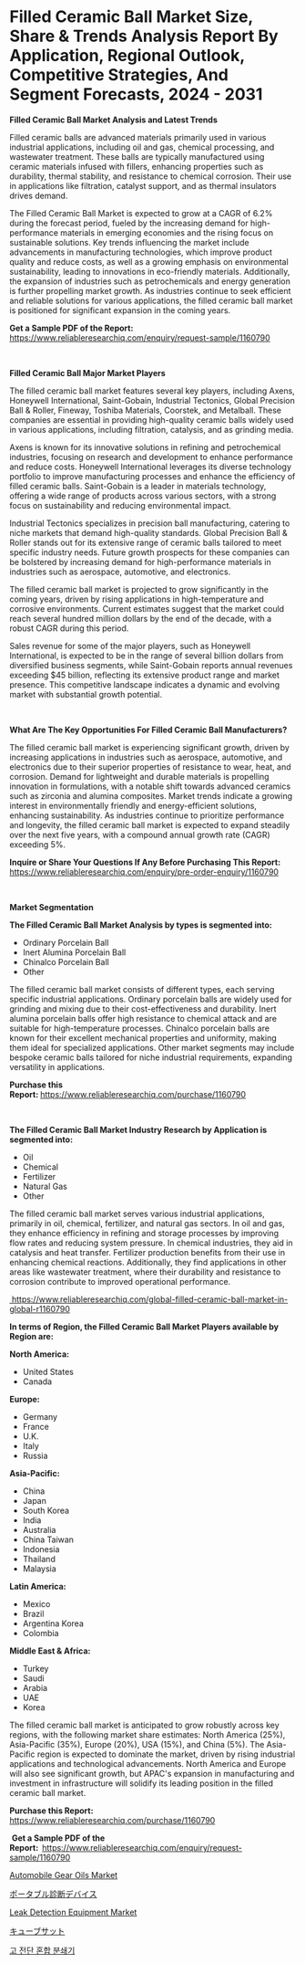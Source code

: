 <p><h1>Filled Ceramic Ball Market Size, Share & Trends Analysis Report By Application, Regional Outlook, Competitive Strategies, And Segment Forecasts, 2024 - 2031</h1></p><p><strong>Filled Ceramic Ball Market Analysis and Latest Trends</strong></p>
<p><p>Filled ceramic balls are advanced materials primarily used in various industrial applications, including oil and gas, chemical processing, and wastewater treatment. These balls are typically manufactured using ceramic materials infused with fillers, enhancing properties such as durability, thermal stability, and resistance to chemical corrosion. Their use in applications like filtration, catalyst support, and as thermal insulators drives demand.</p><p>The Filled Ceramic Ball Market is expected to grow at a CAGR of 6.2% during the forecast period, fueled by the increasing demand for high-performance materials in emerging economies and the rising focus on sustainable solutions. Key trends influencing the market include advancements in manufacturing technologies, which improve product quality and reduce costs, as well as a growing emphasis on environmental sustainability, leading to innovations in eco-friendly materials. Additionally, the expansion of industries such as petrochemicals and energy generation is further propelling market growth. As industries continue to seek efficient and reliable solutions for various applications, the filled ceramic ball market is positioned for significant expansion in the coming years.</p></p>
<p><strong>Get a Sample PDF of the Report:&nbsp;</strong> <a href="https://www.reliableresearchiq.com/enquiry/request-sample/1160790">https://www.reliableresearchiq.com/enquiry/request-sample/1160790</a></p>
<p>&nbsp;</p>
<p><strong>Filled Ceramic Ball Major Market Players</strong></p>
<p><p>The filled ceramic ball market features several key players, including Axens, Honeywell International, Saint-Gobain, Industrial Tectonics, Global Precision Ball & Roller, Fineway, Toshiba Materials, Coorstek, and Metalball. These companies are essential in providing high-quality ceramic balls widely used in various applications, including filtration, catalysis, and as grinding media.</p><p>Axens is known for its innovative solutions in refining and petrochemical industries, focusing on research and development to enhance performance and reduce costs. Honeywell International leverages its diverse technology portfolio to improve manufacturing processes and enhance the efficiency of filled ceramic balls. Saint-Gobain is a leader in materials technology, offering a wide range of products across various sectors, with a strong focus on sustainability and reducing environmental impact.</p><p>Industrial Tectonics specializes in precision ball manufacturing, catering to niche markets that demand high-quality standards. Global Precision Ball & Roller stands out for its extensive range of ceramic balls tailored to meet specific industry needs. Future growth prospects for these companies can be bolstered by increasing demand for high-performance materials in industries such as aerospace, automotive, and electronics.</p><p>The filled ceramic ball market is projected to grow significantly in the coming years, driven by rising applications in high-temperature and corrosive environments. Current estimates suggest that the market could reach several hundred million dollars by the end of the decade, with a robust CAGR during this period.</p><p>Sales revenue for some of the major players, such as Honeywell International, is expected to be in the range of several billion dollars from diversified business segments, while Saint-Gobain reports annual revenues exceeding $45 billion, reflecting its extensive product range and market presence. This competitive landscape indicates a dynamic and evolving market with substantial growth potential.</p></p>
<p>&nbsp;</p>
<p><strong>What Are The Key Opportunities For Filled Ceramic Ball Manufacturers?</strong></p>
<p><p>The filled ceramic ball market is experiencing significant growth, driven by increasing applications in industries such as aerospace, automotive, and electronics due to their superior properties of resistance to wear, heat, and corrosion. Demand for lightweight and durable materials is propelling innovation in formulations, with a notable shift towards advanced ceramics such as zirconia and alumina composites. Market trends indicate a growing interest in environmentally friendly and energy-efficient solutions, enhancing sustainability. As industries continue to prioritize performance and longevity, the filled ceramic ball market is expected to expand steadily over the next five years, with a compound annual growth rate (CAGR) exceeding 5%.</p></p>
<p><strong>Inquire or Share Your Questions If Any Before Purchasing This Report:</strong> <a href="https://www.reliableresearchiq.com/enquiry/pre-order-enquiry/1160790">https://www.reliableresearchiq.com/enquiry/pre-order-enquiry/1160790</a></p>
<p>&nbsp;</p>
<p><strong>Market Segmentation</strong></p>
<p><strong>The Filled Ceramic Ball Market Analysis by types is segmented into:</strong></p>
<p><ul><li>Ordinary Porcelain Ball</li><li>Inert Alumina Porcelain Ball</li><li>Chinalco Porcelain Ball</li><li>Other</li></ul></p>
<p><p>The filled ceramic ball market consists of different types, each serving specific industrial applications. Ordinary porcelain balls are widely used for grinding and mixing due to their cost-effectiveness and durability. Inert alumina porcelain balls offer high resistance to chemical attack and are suitable for high-temperature processes. Chinalco porcelain balls are known for their excellent mechanical properties and uniformity, making them ideal for specialized applications. Other market segments may include bespoke ceramic balls tailored for niche industrial requirements, expanding versatility in applications.</p></p>
<p><strong>Purchase this Report:&nbsp;</strong><a href="https://www.reliableresearchiq.com/purchase/1160790">https://www.reliableresearchiq.com/purchase/1160790</a></p>
<p>&nbsp;</p>
<p><strong>The Filled Ceramic Ball Market Industry Research by Application is segmented into:</strong></p>
<p><ul><li>Oil</li><li>Chemical</li><li>Fertilizer</li><li>Natural Gas</li><li>Other</li></ul></p>
<p><p>The filled ceramic ball market serves various industrial applications, primarily in oil, chemical, fertilizer, and natural gas sectors. In oil and gas, they enhance efficiency in refining and storage processes by improving flow rates and reducing system pressure. In chemical industries, they aid in catalysis and heat transfer. Fertilizer production benefits from their use in enhancing chemical reactions. Additionally, they find applications in other areas like wastewater treatment, where their durability and resistance to corrosion contribute to improved operational performance.</p></p>
<p><a href="https://www.reliableresearchiq.com/global-filled-ceramic-ball-market-in-global-r1160790">&nbsp;https://www.reliableresearchiq.com/global-filled-ceramic-ball-market-in-global-r1160790</a></p>
<p><strong>In terms of Region, the Filled Ceramic Ball Market Players available by Region are:</strong></p>
<p>
    <p> <strong> North America: </strong>
        <ul>
            <li>United States</li>
            <li>Canada</li>
        </ul>
        </p> 
    <p> <strong> Europe: </strong>
        <ul>
            <li>Germany</li>
            <li>France</li>
            <li>U.K.</li>
            <li>Italy</li>
            <li>Russia</li>
        </ul>
        </p> 
    <p> <strong> Asia-Pacific: </strong>
        <ul>
            <li>China</li>
            <li>Japan</li>
            <li>South Korea</li>
            <li>India</li>
            <li>Australia</li>
            <li>China Taiwan</li>
            <li>Indonesia</li>
            <li>Thailand</li>
            <li>Malaysia</li>
        </ul>
        </p> 
    <p> <strong> Latin America: </strong>
        <ul>
            <li>Mexico</li>
            <li>Brazil</li>
            <li>Argentina Korea</li>
            <li>Colombia</li>
        </ul>
        </p> 
    <p> <strong> Middle East & Africa: </strong>
        <ul>
            <li>Turkey</li>
            <li>Saudi</li>
            <li>Arabia</li>
            <li>UAE</li>
            <li>Korea</li>
        </ul>
    </p>
    </p>
<p><p>The filled ceramic ball market is anticipated to grow robustly across key regions, with the following market share estimates: North America (25%), Asia-Pacific (35%), Europe (20%), USA (15%), and China (5%). The Asia-Pacific region is expected to dominate the market, driven by rising industrial applications and technological advancements. North America and Europe will also see significant growth, but APAC's expansion in manufacturing and investment in infrastructure will solidify its leading position in the filled ceramic ball market.</p></p>
<p><strong>Purchase this Report: </strong><a href="https://www.reliableresearchiq.com/purchase/1160790">https://www.reliableresearchiq.com/purchase/1160790</a></p>
<p>&nbsp;<strong>Get a Sample PDF of the Report:&nbsp;&nbsp;</strong><a href="https://www.reliableresearchiq.com/enquiry/request-sample/1160790">https://www.reliableresearchiq.com/enquiry/request-sample/1160790</a></p>
<p><strong></strong></p>
<p><p><a href="https://github.com/Annahawkins697/Market-Research-Report-List-1/blob/main/automobile-gear-oils-market.md">Automobile Gear Oils Market</a></p><p><a href="https://medium.com/@rusty-marie2024/%E3%83%9D%E3%83%BC%E3%82%BF%E3%83%96%E3%83%AB%E8%A8%BA%E6%96%AD%E6%A9%9F%E5%99%A8%E5%B8%82%E5%A0%B4%E3%82%B7%E3%82%A7%E3%82%A2%E3%81%8A%E3%82%88%E3%81%B3%E6%96%B0%E3%83%88%E3%83%AC%E3%83%B3%E3%83%89%E5%88%86%E6%9E%90-%E3%82%BF%E3%82%A4%E3%83%97-%E3%82%A2%E3%83%97%E3%83%AA%E3%82%B1%E3%83%BC%E3%82%B7%E3%83%A7%E3%83%B3-%E3%82%A8%E3%83%B3%E3%83%89%E3%83%A6%E3%83%BC%E3%82%B9%E5%88%A5%E3%81%8A%E3%82%88%E3%81%B32024%E5%B9%B4%E3%81%8B%E3%82%892031%E5%B9%B4%E3%81%BE%E3%81%A7%E3%81%AE%E4%BA%88%E6%B8%AC-fd963e31b1ef">ポータブル診断デバイス</a></p><p><a href="https://www.linkedin.com/pulse/future-trends-global-leak-detection-equipment-market-insights-m0vye?trackingId=ybA4FSfzTYilADG0p4OVeQ%3D%3D">Leak Detection Equipment Market</a></p><p><a href="https://medium.com/@kandrakodamadbg/%E3%82%AD%E3%83%A5%E3%83%BC%E3%83%96%E3%82%B5%E3%83%83%E3%83%88%E5%B8%82%E5%A0%B4%E3%81%AE%E6%B7%B1%E5%A0%80%E3%82%8A-%E3%81%9D%E3%81%AE%E3%83%88%E3%83%AC%E3%83%B3%E3%83%89-%E5%B8%82%E5%A0%B4%E3%82%BB%E3%82%B0%E3%83%A1%E3%83%B3%E3%83%86%E3%83%BC%E3%82%B7%E3%83%A7%E3%83%B3-%E3%81%8A%E3%82%88%E3%81%B3%E7%AB%B6%E4%BA%89%E5%88%86%E6%9E%90-38034e081354">キューブサット</a></p><p><a href="https://medium.com/@timmyarrowssi/high-shear-mixing-granulator-market-%EC%9D%98-%EA%B8%80%EB%A1%9C%EB%B2%8C-%EC%8B%9C%EC%9E%A5-%EA%B0%9C%EC%9A%94%EB%8A%94-%EC%A0%84-%EC%84%B8%EA%B3%84-%EB%B0%8F-%EC%A3%BC%EC%9A%94-%EC%8B%9C%EC%9E%A5%EC%9D%98-%EC%82%B0%EC%97%85%EC%97%90-%EC%98%81%ED%96%A5%EC%9D%84-%EB%AF%B8%EC%B9%98%EB%8A%94-%EC%A3%BC%EC%9A%94-%ED%8A%B8%EB%A0%8C%EB%93%9C%EC%97%90-%EB%8C%80%ED%95%9C-%EB%8F%85%ED%8A%B9%ED%95%9C-%EA%B4%80%EC%A0%90%EC%9D%84-d9379a0dd3ea">고 전단 혼합 분쇄기</a></p></p>